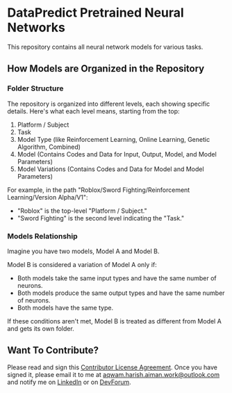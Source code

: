 # DataPredict Pretrained Neural Networks

This repository contains all neural network models for various tasks.

## How Models are Organized in the Repository

### Folder Structure

The repository is organized into different levels, each showing specific details. Here's what each level means, starting from the top:

1. Platform / Subject
2. Task
3. Model Type (like Reinforcement Learning, Online Learning, Genetic Algorithm, Combined)
4. Model (Contains Codes and Data for Input, Output, Model, and Model Parameters)
5. Model Variations (Contains Codes and Data for Model and Model Parameters)

For example, in the path "Roblox/Sword Fighting/Reinforcement Learning/Version Alpha/V1":

* "Roblox" is the top-level "Platform / Subject."
* "Sword Fighting" is the second level indicating the "Task."

### Models Relationship

Imagine you have two models, Model A and Model B.

Model B is considered a variation of Model A only if:

* Both models take the same input types and have the same number of neurons.
* Both models produce the same output types and have the same number of neurons.
* Both models have the same type.

If these conditions aren't met, Model B is treated as different from Model A and gets its own folder.

## Want To Contribute?

Please read and sign this [Contributor License Agreement](Contributor-License-Agreement.docx). Once you have signed it, please email it to me at aqwam.harish.aiman.work@outlook.com and notify me on [LinkedIn](https://www.linkedin.com/in/aqwam-harish-aiman/) or on [DevForum](https://devforum.roblox.com/u/myoriginsworkshop/).
